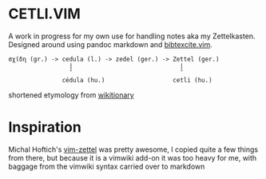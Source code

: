CETLI.VIM
=========

A work in progress for my own use for handling notes aka my Zettelkasten.
Designed around using pandoc markdown and
[bibtexcite.vim](https://github.com/ferdinandyb/bibtexcite.vim).


```
σχίδη (gr.) -> cedula (l.) -> zedel (ger.) -> Zettel (ger.)
                 |                              |
                 ˇ                              ˇ
               cédula (hu.)                   cetli (hu.)
```
shortened etymology from [wikitionary](https://en.wiktionary.org/wiki/cetli)


Inspiration
===========

Michal Hoftich's [vim-zettel](https://github.com/michal-h21/vim-zettel) was
pretty awesome, I copied quite a few things from there, but because it is
a vimwiki add-on it was too heavy for me, with baggage from the vimwiki syntax
carried over to markdown
